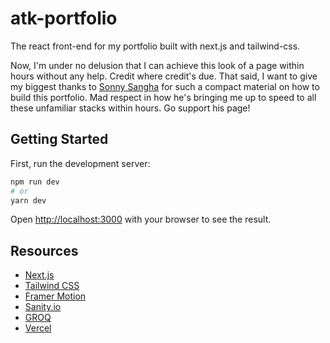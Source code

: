 # atk-portfolio
The react front-end for my portfolio built with next.js and tailwind-css.

Now, I'm under no delusion that I can achieve this look of a page within hours without any help. Credit where credit's due. That said, I want to give my biggest thanks to [Sonny Sangha](https://www.youtube.com/c/SonnySangha) for such a compact material on how to build this portfolio. Mad respect in how he's bringing me up to speed to all these unfamiliar stacks within hours. Go support his page!

## Getting Started

First, run the development server:

```bash
npm run dev
# or
yarn dev
```

Open [http://localhost:3000](http://localhost:3000) with your browser to see the result.

## Resources
- [Next.js](https://nextjs.org/)
- [Tailwind CSS](https://tailwindcss.com/)
- [Framer Motion](https://www.framer.com/motion/)
- [Sanity.io](https://www.sanity.io/)
- [GROQ](https://www.sanity.io/docs/groq)
- [Vercel](https://vercel.com/dashboard)